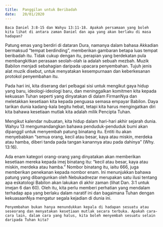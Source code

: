 ```yaml
---
title:  Panggilan untuk Beribadah
date:   20/01/2020
---
```


`Baca Daniel 3:8-15 dan Wahyu 13:11-18. Apakah persamaan yang boleh kita lihat di antara zaman Daniel dan apa yang akan berlaku di masa hadapan?`

Patung emas yang berdiri di dataran Dura, namanya dalam bahasa Akkadian bermaksud “tempat berdinding”, memberikan gambaran betapa luas tempat beribadah itu. Tidak cukup dengan itu, perapian yang berdekatan pula membangkitkan perasaan seolah-olah ia adalah sebuah mezbah. Muzik Babilon menjadi sebahagian daripada upacara penyembahan. Tujuh jenis alat muzik disebut, untuk menyatakan kesempurnaan dan keberkesanan protokol penyembahan itu.

Pada hari ini, kita diserang dari pelbagai sisi untuk mengikut gaya hidup yang baru, ideologi-ideologi baru, dan meninggalkan komitmen kita kepada kekuasan Tuhan seperti yang dinyatakan di dalam FirmanNya dan meletakkan kesetiaan kita kepada penguasa semasa empayar Babilon. Daya tarikan dunia kadang-kala begitu hebat, tetapi kita harus mengingatkan diri kita bahawa kesetiaan mutlak kita adalah milik Pencipta Tuhan.

Mengikut kalendar nubuatan, kita hidup dalam hari-hari akhir sejarah dunia. Wahyu 13 mengumandangkan bahawa penduduk-penduduk bumi akan dipanggil untuk menyembah patung binatang itu. Entiti itu akan menyebabkan “semua orang, kecil atau besar, kaya atau miskin, merdeka atau hamba, diberi tanda pada tangan kanannya atau pada dahinya” (Why. 13:16).

Ada enam kategori orang-orang yang dinyatakan akan memberikan kesetiaan mereka kepada imej binatang itu: “kecil atau besar, kaya atau miskin, merdeka atau hamba.” Nombor binatang itu, iaitu 666, juga memberikan penekanan kepada nombor enam.  Ini menunjukkan bahawa patung yang dibangunkan oleh Nebukadnezar merupakan satu ilusi tentang apa eskatologi Babilon akan lakukan di akhir zaman (lihat Dan. 3:1 untuk imejan 6 dan 60). Oleh itu, kita perlu memberi perhatian yang mendalam terhadap apa yang berlaku dalam naratif ini dan bagaimana Tuhan dengan kekuasaanNya mengatur segala kejadian di dunia ini.

`Penyembahan bukan hanya menundukkan kepala di hadapan sesuatu atau seseorang dan menyatakan kesetiaan mutlak secara terbuka. Apakah cara-cara lain, dalam cara yang halus, kita boleh menyembah sesuatu selain daripada Tuhan kita?`
